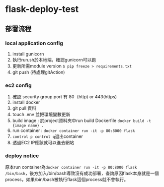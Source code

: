 # flask-deploy-test

## 部署流程

### local application config
1. install gunicorn
2. 執行run.sh於本地端，確認gunicorn可以跑
3. 更新所需module version `$ pip freeze > requirements.txt`
4. git push (待處理gitAction)

### ec2 config
1. 確認 security group port 有 80（http) or 443(https)
2. install docker
3. git pull 資料
4. touch .env 並把環境變數更新
5. build image : 於project資料夾中run build Dockerfile `docker build -t {image name} .` 
6. run container : `docker container run -it -p 80:8000 flask`
7. `control p control q`退出container
8. 透過EC2 IP應該就可以進去網站

### deploy notice
原本run container為`docker container run -it -p 80:8000 flask /bin/bash`，後方加入/bin/bash導致沒有成功部署，查詢原因flask本身就是一個process，如果/bin/bash被執行flask這個process就不會執行。
